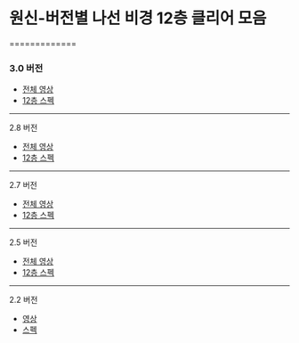 # 원신-버전별 나선 비경 12층 클리어 모음
=============

### 3.0 버전
- [전체 영상]() 
- [12층 스펙]()

<hr/>

2.8 버전
- [전체 영상]() 
- [12층 스펙]()

<hr/>

2.7 버전
- [전체 영상]()
- [12층 스펙]()

<hr/>

2.5 버전
- [전체 영상]()
- [12층 스펙]()

<hr/>

2.2 버전
- [영상]()
- [스펙]()
